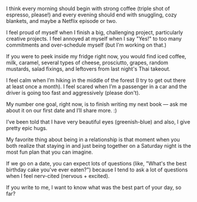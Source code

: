 I think every morning should begin with strong coffee (triple shot of espresso, please!) and every evening should end with snuggling, cozy blankets, and maybe a Netflix episode or two.

I feel proud of myself when I finish a big, challenging project, particularly creative projects. I feel annoyed at myself when I say "Yes!" to too many commitments and over-schedule myself (but I'm working on that.)

If you were to peek inside my fridge right now, you would find iced coffee, milk, caramel, several types of cheese, prosciutto, grapes, random mustards, salad fixings, and leftovers from last night's Thai takeout.

I feel calm when I’m hiking in the middle of the forest (I try to get out there at least once a month). I feel scared when I’m a passenger in a car and the driver is going too fast and aggressively (please don't).

My number one goal, right now, is to finish writing my next book — ask me about it on our first date and I’ll share more. :)

I’ve been told that I have very beautiful eyes (greenish-blue) and also, I give pretty epic hugs.

My favorite thing about being in a relationship is that moment when you both realize that staying in and just being together on a Saturday night is the most fun plan that you can imagine.

If we go on a date, you can expect lots of questions (like, "What's the best birthday cake you've ever eaten?") because I tend to ask a lot of questions when I feel nerv-cited (nervous + excited).

If you write to me, I want to know what was the best part of your day, so far?
